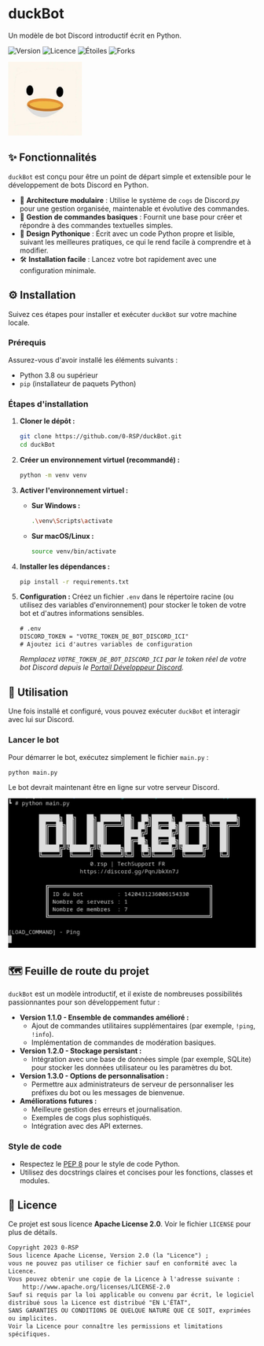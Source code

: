 # duckBot
Un modèle de bot Discord introductif écrit en Python.

![Version](https://img.shields.io/badge/version-1.0.0-blue)
![Licence](https://img.shields.io/badge/licence-Apache%20License%202.0-green)
![Étoiles](https://img.shields.io/github/stars/0-RSP/duckBot?style=social)
![Forks](https://img.shields.io/github/forks/0-RSP/duckBot?style=social)

<img src="/images/logo.png" alt="Logo du projet" width="150" />

## ✨ Fonctionnalités
`duckBot` est conçu pour être un point de départ simple et extensible pour le développement de bots Discord en Python.
* 🚀 **Architecture modulaire** : Utilise le système de `cogs` de Discord.py pour une gestion organisée, maintenable et évolutive des commandes.
* 💬 **Gestion de commandes basiques** : Fournit une base pour créer et répondre à des commandes textuelles simples.
* 🐍 **Design Pythonique** : Écrit avec un code Python propre et lisible, suivant les meilleures pratiques, ce qui le rend facile à comprendre et à modifier.
* 🛠️ **Installation facile** : Lancez votre bot rapidement avec une configuration minimale.

## ⚙️ Installation
Suivez ces étapes pour installer et exécuter `duckBot` sur votre machine locale.

### Prérequis
Assurez-vous d'avoir installé les éléments suivants :
* Python 3.8 ou supérieur
* `pip` (installateur de paquets Python)

### Étapes d'installation
1. **Cloner le dépôt :**
   ```bash
   git clone https://github.com/0-RSP/duckBot.git
   cd duckBot
   ```

2. **Créer un environnement virtuel (recommandé) :**
   ```bash
   python -m venv venv
   ```

3. **Activer l'environnement virtuel :**
   * **Sur Windows :**
     ```bash
     .\venv\Scripts\activate
     ```
   * **Sur macOS/Linux :**
     ```bash
     source venv/bin/activate
     ```

4. **Installer les dépendances :**
   ```bash
   pip install -r requirements.txt
   ```

5. **Configuration :**
   Créez un fichier `.env` dans le répertoire racine (ou utilisez des variables d'environnement) pour stocker le token de votre bot et d'autres informations sensibles.
   ```env
   # .env
   DISCORD_TOKEN = "VOTRE_TOKEN_DE_BOT_DISCORD_ICI"
   # Ajoutez ici d'autres variables de configuration
   ```
   *Remplacez `VOTRE_TOKEN_DE_BOT_DISCORD_ICI` par le token réel de votre bot Discord depuis le [Portail Développeur Discord](https://discord.com/developers/applications).*

## 🚀 Utilisation
Une fois installé et configuré, vous pouvez exécuter `duckBot` et interagir avec lui sur Discord.

### Lancer le bot
Pour démarrer le bot, exécutez simplement le fichier `main.py` :
```bash
python main.py
```
Le bot devrait maintenant être en ligne sur votre serveur Discord.

![Image de prévisualisation de duckBot](/images/console_exec_duckBot.webp)


## 🗺️ Feuille de route du projet
`duckBot` est un modèle introductif, et il existe de nombreuses possibilités passionnantes pour son développement futur :
* **Version 1.1.0 - Ensemble de commandes amélioré :**
  * Ajout de commandes utilitaires supplémentaires (par exemple, `!ping`, `!info`).
  * Implémentation de commandes de modération basiques.
* **Version 1.2.0 - Stockage persistant :**
  * Intégration avec une base de données simple (par exemple, SQLite) pour stocker les données utilisateur ou les paramètres du bot.
* **Version 1.3.0 - Options de personnalisation :**
  * Permettre aux administrateurs de serveur de personnaliser les préfixes du bot ou les messages de bienvenue.
* **Améliorations futures :**
  * Meilleure gestion des erreurs et journalisation.
  * Exemples de cogs plus sophistiqués.
  * Intégration avec des API externes.

### Style de code
* Respectez le [PEP 8](https://www.python.org/dev/peps/pep-0008/) pour le style de code Python.
* Utilisez des docstrings claires et concises pour les fonctions, classes et modules.


## 📜 Licence
Ce projet est sous licence **Apache License 2.0**.
Voir le fichier `LICENSE` pour plus de détails.

```
Copyright 2023 0-RSP
Sous licence Apache License, Version 2.0 (la "Licence") ;
vous ne pouvez pas utiliser ce fichier sauf en conformité avec la Licence.
Vous pouvez obtenir une copie de la Licence à l'adresse suivante :
    http://www.apache.org/licenses/LICENSE-2.0
Sauf si requis par la loi applicable ou convenu par écrit, le logiciel
distribué sous la Licence est distribué "EN L'ÉTAT",
SANS GARANTIES OU CONDITIONS DE QUELQUE NATURE QUE CE SOIT, exprimées ou implicites.
Voir la Licence pour connaître les permissions et limitations spécifiques.
```

